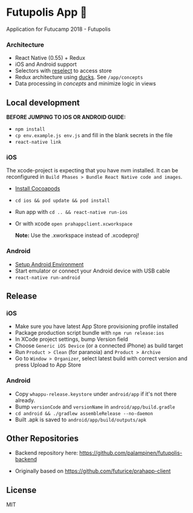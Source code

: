 # Futupolis App 🤖

Application for Futucamp 2018 - Futupolis

### Architecture

* React Native (0.55) + Redux
* iOS and Android support
* Selectors with [reselect](https://github.com/reactjs/reselect/) to access
  store
* Redux architecture using
  [ducks](https://github.com/erikras/ducks-modular-redux). See `/app/concepts`
* Data processing in _concepts_ and minimize logic in views

## Local development

**BEFORE JUMPING TO IOS OR ANDROID GUIDE:**

* `npm install`
* `cp env.example.js env.js` and fill in the blank secrets in the file
* `react-native link`

### iOS

The xcode-project is expecting that you have nvm installed. It can be
reconfigured in `Build Phases > Bundle React Native code and images`.

* [Install Cocoapods](https://guides.cocoapods.org/using/getting-started.html#installation)
* `cd ios && pod update && pod install`
* Run app with `cd .. && react-native run-ios`
* Or with xcode `open prahappclient.xcworkspace`

  **Note:** Use the .xworkspace instead of .xcodeproj!

### Android

* [Setup Android Environment](http://facebook.github.io/react-native/releases/0.44/docs/getting-started.html#android-development-environment)
* Start emulator or connect your Android device with USB cable
* `react-native run-android`

## Release

### iOS

* Make sure you have latest App Store provisioning profile installed
* Package production script bundle with `npm run release:ios`
* In XCode project settings, bump Version field
* Choose `Generic iOS Device` (or a connected iPhone) as build target
* Run `Product > Clean` (for paranoia) and `Product > Archive`
* Go to `Window > Organizer`, select latest build with correct version and press
  Upload to App Store

### Android

* Copy `whappu-release.keystore` under `android/app` if it's not there already.
* Bump `versionCode` and `versionName` in `android/app/build.gradle`
* `cd android && ./gradlew assembleRelease --no-daemon`
* Built .apk is saved to `android/app/build/outputs/apk`

## Other Repositories

* Backend repository here: https://github.com/palampinen/futupolis-backend

* Originally based on https://github.com/futurice/prahapp-client

## License
MIT
